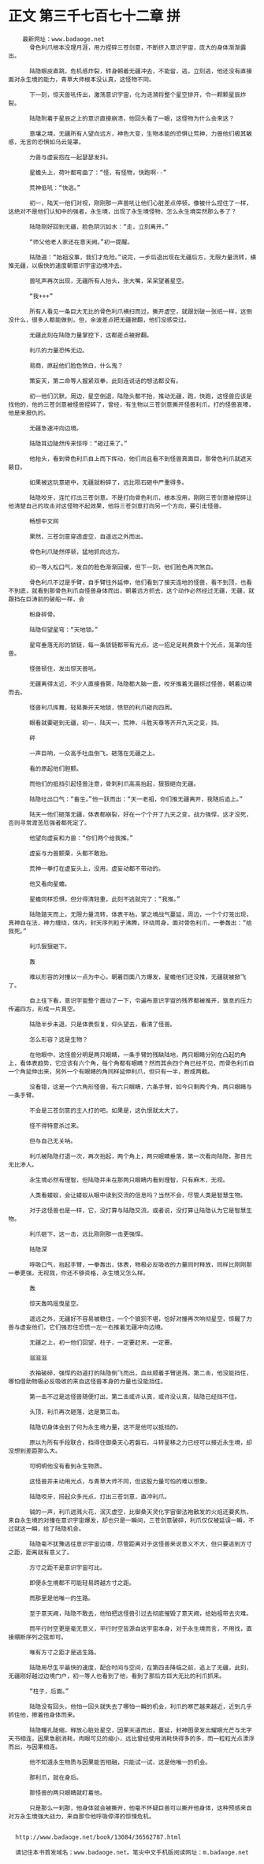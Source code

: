 # 正文 第三千七百七十二章 拼
        最新网址：www.badaoge.net
          骨色利爪根本没理月涯，用力捏碎三苍剑意，不断挤入意识宇宙，庞大的身体渐渐露出。
      
          陆隐眼皮直跳，危机感炸裂，转身朝着无疆冲去，不能留，逃，立刻逃，他还没有直接面对永生境的能力，青草大师根本没认真，这怪物不同。
      
          下一刻，惊天兽吼传出，激荡意识宇宙，化为涟漪将整个星空排开，令一颗颗星辰炸裂。
      
          陆隐附着于星辰之上的意识直接崩溃，他回头看了一眼，这怪物为什么会来这？
      
          意壤之境，无疆所有人望向远方，神色大变，生物本能的恐惧让荒神，力兽他们极其敏感，无言的恐惧如乌云笼罩。
      
          力兽与虚妄抱在一起瑟瑟发抖。
      
          星蟾头上，荷叶都弯曲了：“怪，有怪物，快跑啊--”
      
          荒神低吼：“快逃。”
      
          初一，陆天一他们对视，刚刚那一声兽吼让他们心脏差点停顿，像被什么捏住了一样，这绝对不是他们认知中的强者，永生境，出现了永生境怪物，怎么永生境突然那么多了？
      
          陆隐刚好回到无疆，脸色阴沉如水：“走，立刻离开。”
      
          “师父他老人家还在意天阙。”初一提醒。
      
          陆隐道：“始祖没事，我们才危险。”说完，一步后退出现在无疆后方，无限力量流转，横推无疆，以极快的速度朝意识宇宙边境冲去。
      
          兽吼声再次出现，无疆所有人抬头，张大嘴，呆呆望着星空。
      
          “我+++”
      
          所有人看见一条巨大无比的骨色利爪横扫而过，撕开虚空，就跟划破一张纸一样，这倒没什么，很多人都能做到，但，余波差点把无疆掀翻，他们没感受过。
      
          无疆此刻在陆隐力量掌控下，这都差点被掀翻。
      
          利爪的力量恐怖无边。
      
          易商，原起他们脸色煞白，什么鬼？
      
          策妄天，第二命等人握紧双拳，此刻连说话的想法都没有。
      
          初一他们沉默，周边，星空倒退，陆隐头都不抬，推动无疆，跑，快跑，这怪兽应该是找他的，他的三苍剑意被怪兽捏碎了，曾经，有生物以三苍剑意撕开怪兽利爪，打的怪兽哀嚎，他是来报仇的。
      
          无疆急速冲向边境。
      
          陆隐耳边陡然传来惊呼：“砸过来了。”
      
          他抬头，看到骨色利爪自上而下挥动，他们尚且看不到怪兽真面目，那骨色利爪就遮天蔽日。
      
          如果被这玩意砸中，无疆就粉碎了，远比陨石砸中严重得多。
      
          陆隐咬牙，连忙打出三苍剑意，不是打向骨色利爪，根本没用，刚刚三苍剑意被捏碎让他清楚自己的攻击对这怪物不起效果，他将三苍剑意打向另一个方向，要引走怪兽。
      
          畅想中文网
      
          果然，三苍剑意穿透虚空，自遥远之外而出。
      
          骨色利爪陡然停顿，猛地抓向远方。
      
          初一等人松口气，发白的脸色渐渐回缓，但下一刻，他们脸色再次煞白。
      
          骨色利爪不过是手臂，自手臂往外延伸，他们看到了接天连地的怪兽，看不到顶，也看不到底，就看到那骨色利爪自怪兽身体而出，朝着远方抓去，这个动作必然经过无疆，无疆，就跟挡在巨涛前的破船一样，会
      
          粉身碎骨。
      
          陆隐仰望星穹：“天地锁。”
      
          星穹垂落无形的锁链，每一条锁链都带有光点，这一招足足耗费数十个光点，笼罩向怪兽。
      
          怪兽顿住，发出惊天兽吼。
      
          无疆离得太近，不少人直接昏厥，陆隐都大脑一震，咬牙推着无疆掠过怪兽，朝着边境而去。
      
          怪兽利爪挥舞，轻易撕开天地锁，愤怒的利爪砸向四周。
      
          眼看就要砸到无疆，初一，陆天一，荒神，斗胜天尊等齐开九天之变，挡。
      
          砰
      
          一声巨响，一众高手吐血倒飞，砸落在无疆之上。
      
          看的原起他们胆颤。
      
          而他们的抵挡引起怪兽注意，骨刺利爪高高抬起，狠狠砸向无疆。
      
          陆隐吐出口气：“畜生。”他一跃而出：“天一老祖，你们推无疆离开，我随后追上。”
      
          陆天一他们砸落无疆，体表都崩裂，好在一个个开了九天之变，战力强悍，这才没死，否则寻常渡苦厄强者都死定了。
      
          他望向虚妄和力兽：“你们两个给我推。”
      
          虚妄与力兽颤栗，头都不敢抬。
      
          荒神一拳打在虚妄头上，没用，虚妄动都不带动的。
      
          他又看向星蟾。
      
          星蟾同样恐惧，但分得清轻重，此刻不逃就完了：“我推。”
      
          陆隐踏天而上，无限力量流转，体表干枯，掌之境战气蔓延，周边，一个个灯笼出现，真神自在法，神力缠绕，体内，封天序列粒子沸腾，环绕周身，面对骨色利爪，一拳轰出：“给我死。”
      
          利爪狠狠砸下。
      
          轰
      
          难以形容的对撞以一点为中心，朝着四面八方爆发，星蟾他们还没推，无疆就被掀飞了。
      
          自上往下看，意识宇宙整个震动了一下，令遍布意识宇宙的残界都被推开，窒息的压力传遍四方，形成一片真空。
      
          陆隐半步未退，只是体表恢复，仰头望去，看清了怪兽。
      
          怎么形容？这是生物？
      
          在他眼中，这怪兽分明是两只眼睛，一条手臂的残缺陆地，两只眼睛分别在凸起的角上，看体表趋势，它应该有六个角，每个角都有眼睛？然而其余四个角已经不见，而骨色利爪自一个角延伸出来，另外一个有眼睛的角同样延伸利爪，但只有一半，断成两截。
      
          没看错，这是一个六角形怪兽，有六只眼睛，六条手臂，如今只剩两个角，两只眼睛与一条手臂。
      
          不会是三苍剑意的主人打的吧，如果是，这仇恨就太大了。
      
          怪不得特意杀过来。
      
          但与自己无关呐。
      
          利爪被陆隐打退一次，再次抬起，两个角上，两只眼睛垂落，第一次看向陆隐，那目光无比渗人。
      
          永生境必然有理智，但陆隐并未在那两只眼睛内看到理智，只有麻木，无视。
      
          人类看蝼蚁，会让蝼蚁从眼中读到交流的信息吗？当然不会，尽管人类是智慧生物。
      
          对于这怪兽也是一样，它，没打算与陆隐交流，或者说，没打算让陆隐认为它是智慧生物。
      
          利爪砸下，这一击，远比刚刚那一击更强悍。
      
          陆隐深
      
          呼吸口气，抬起手臂，一拳轰出，体表，物极必反吸收的力量同时释放，同样比刚刚那一拳更强，无视我，你还不够资格，永生境又怎么样。
      
          轰
      
          惊天轰鸣摇曳星空。
      
          遥远之外，无疆好不容易被稳住，一个个狼狈不堪，恰好对撞再次响彻星空，惊醒了力兽与虚妄他们，它们强忍住恐慌一左一右推着无疆冲向边境。
      
          无疆之上，初一他们回望，柱子，一定要赶来，一定要。
      
          滋滋滋
      
          衣袖破碎，强悍的劲道打的陆隐倒飞而出，血丝顺着手臂迸溅，第二击，他没能挡住，哪怕借助物极必反吸收的来自这怪兽本身的力量也没能挡住。
      
          第一击不过是这怪兽随便打出，第二击或许认真，或许没认真，陆隐已经挡不住。
      
          头顶，利爪再次砸落，这是第三击。
      
          陆隐切身体会到了何为永生境力量，这不是他可以抵挡的。
      
          原以为所有手段联合，挡得住御桑天心若磐石，斗转星移之力已经可以接近永生境，却没想到差距那么大。
      
          可明明他没有看到永生物质。
      
          这怪兽并未动用光点，与青草大师不同，但这股力量可怕的难以想象。
      
          陆隐咬牙，捞起众多光点，打出三苍剑意，直冲利爪。
      
          铖的一声，利爪迸溅火花，泯灭虚空，比御桑天灵化宇宙御法袍散发的火焰还要炙热，来自永生境的对撞在意识宇宙爆发，却也只是一瞬间，三苍剑意破碎，利爪仅仅被延误一瞬，不过就这一瞬，给了陆隐机会。
      
          陆隐毫不犹豫逃往意识宇宙边境，尽管距离对于这怪兽来说意义不大，但只要逃到方寸之距，距离就有意义了。
      
          方寸之距不是意识宇宙可比。
      
          即便永生境都不可能轻易跨越方寸之距。
      
          而那里是他唯一的生路。
      
          至于意天阙，陆隐不敢去，他怕把这怪兽引过去彻底摧毁了意天阙，给始祖带去灾难。
      
          而平行时空更是毫无意义，平行时空皆源自这宇宙本身，对于永生境而言，不用找，直接绷断序列之弦即可。
      
          唯有方寸之距才是逃生路。
      
          陆隐用尽生平最快的速度，配合时间与空间，在第四击降临之前，追上了无疆，此刻，无疆刚好越过边境门户，初一等人也看到了他，看到了那后方巨大无比的利爪抓来。
      
          “柱子，后面。”
      
          陆隐没有回头，他怕一回头就失去了哪怕一瞬的机会，利爪的寒芒越来越近，近到几乎抓住他，擦着他身体而来。
      
          陆隐瞳孔陡缩，释放心脏处星空，因果天道而出，蔓延，封神图录发出耀眼光芒与无字天书相连，因果急剧消耗，肉眼可见的缩小，远比曾经使用消耗快得多的多，而一粒粒光点漂浮而出，与因果相连。
      
          他不知道永生物质与因果能否相融，只能试一试，这是他唯一的机会。
      
          那利爪，就在身后。
      
          那怪兽的两只眼睛就盯着他。
      
          只是那么一刹那，他身体就会被撕开，他毫不怀疑巨兽可以撕开他身体，这种预感来自对方永生境强大战力，来自那令他呼吸停滞的惊悚危机。
      
      
      http://www.badaoge.net/book/13084/36562787.html
      
      请记住本书首发域名：www.badaoge.net。笔尖中文手机版阅读网址：m.badaoge.net